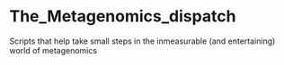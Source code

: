 # The_Metagenomics_dispatch
Scripts that help take small steps in the inmeasurable (and entertaining) world of metagenomics
